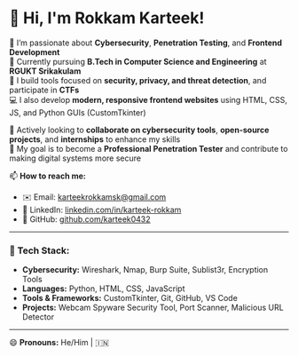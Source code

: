 # 👋 Hi, I'm Rokkam Karteek!

👀 I’m passionate about **Cybersecurity**, **Penetration Testing**, and **Frontend Development**  
🌱 Currently pursuing **B.Tech in Computer Science and Engineering** at **RGUKT Srikakulam**  
🔐 I build tools focused on **security, privacy, and threat detection**, and participate in **CTFs**  
💻 I also develop **modern, responsive frontend websites** using HTML, CSS, JS, and Python GUIs (CustomTkinter)

💞️ Actively looking to **collaborate on cybersecurity tools**, **open-source projects**, and **internships** to enhance my skills  
🎯 My goal is to become a **Professional Penetration Tester** and contribute to making digital systems more secure

📫 **How to reach me:**
- ✉️ Email: karteekrokkamsk@gmail.com  
- 💼 LinkedIn: [linkedin.com/in/karteek-rokkam](https://www.linkedin.com/in/karteek-rokkam)  
- 🐙 GitHub: [github.com/karteek0432](https://github.com/karteek0432)  

---

### 🔧 Tech Stack:
- **Cybersecurity:** Wireshark, Nmap, Burp Suite, Sublist3r, Encryption Tools  
- **Languages:** Python, HTML, CSS, JavaScript  
- **Tools & Frameworks:** CustomTkinter, Git, GitHub, VS Code  
- **Projects:** Webcam Spyware Security Tool, Port Scanner, Malicious URL Detector

---

😄 **Pronouns:** He/Him | 🇮🇳  
